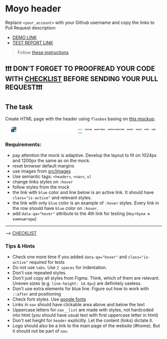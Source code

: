 # Moyo header
Replace `<your_account>` with your Github username and copy the links to Pull Request description:
- [DEMO LINK](https://artemfurdela.github.io/layout_moyo-header/)
- [TEST REPORT LINK](https://artemfurdela.github.io/layout_moyo-header/report/html_report/)

> Follow [these instructions](https://mate-academy.github.io/layout_task-guideline/#how-to-solve-the-layout-tasks-on-github)

## ❗️❗️❗️ DON'T FORGET TO PROOFREAD YOUR CODE WITH [CHECKLIST](https://github.com/mate-academy/layout_moyo-header/blob/master/checklist.md) BEFORE SENDING YOUR PULL REQUEST❗️❗️❗️

## The task
Create HTML page with the header using `flexbox` basing on [this mockup](https://www.figma.com/file/KAV1NnDp7hgQtPnaD6XdOcnG/Moyo-%2F-Header).

![screenshot](./references/header-example.png)

### Requirements:
- pay attention the mock is adaptive. Develop the layout to fit on 1024px and 1200px the same as on the mock.
- reset browser default margins
- use images from [src/images](src/images)
- Use semantic tags: `<header>`, `<nav>`, `ul`
- change links styles on `:hover`
- follow styles from the mock
- the link with `blue` color and line below is an active link. It should have `class="is-active"` and relevant styles.
- the link with only `blue` color is an example of `:hover` styles. Every link in the row should have `blue` color on `:hover`.
- add `data-qa="hover"` attribute to the 4th link for testing (`Ноутбуки и компьютеры`)
---
--> [CHECKLIST](https://github.com/mate-academy/layout_moyo-header/blob/master/checklist.md)

### Tips & Hints
- Check one more time if you added `data-qa="hover"` and `class="is-active"`
required for tests
- Do not use `tabs`. Use `2 spaces` for indentation.
- Don't use repeated styles.
- Don't just copy all styles from Figma. Think, which of them are relevant.
Uneven sizes (e.g. `line-height: 14.6px`) are definitely useless.
- Don't use extra elements for blue line. Figure out how to work with `::after`
and positioning
- Check font styles. Use [google fonts](https://fonts.google.com/)
- Links in `nav` should have clickable area above and below the text
- Uppercase letters for `nav__list` are made with styles, not hardcoded into
html (you should have usual text with first uppercase letter in html)
- Don't set height for `header` explicitly. Let the content (links) dictate it.
- Logo should also be a link to the main page of the website (#home). But it
should not be part of `nav`.


